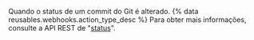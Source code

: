 Quando o status de um commit do Git é alterado. {% data reusables.webhooks.action_type_desc %} Para obter mais informações, consulte a API REST de "[status](/v3/repos/statuses/)".
